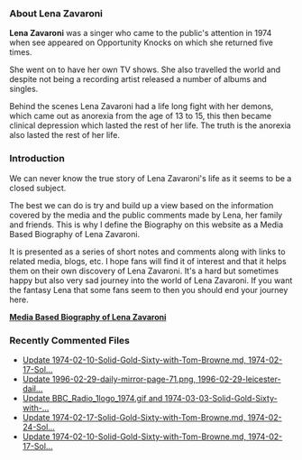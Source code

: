 ### About Lena Zavaroni

<p><strong>Lena Zavaroni</strong> was a singer who came to the public's attention in 1974 when see appeared on Opportunity Knocks on which she returned five times.</p>

<p>She went on to have her own TV shows. She also travelled the world and despite not being a recording artist released a number of albums and singles.</p>

<p>Behind the scenes Lena Zavaroni had a life long fight with her demons, which came out as anorexia from the age of 13 to 15, this then became clinical depression which lasted the rest of her life. The truth is the anorexia also lasted the rest of her life.</p>

### Introduction

<p>We can never know the true story of Lena Zavaroni's life as it seems to be a closed subject.</p>

<p>The best we can do is try and build up a view based on the information covered by the media and the public comments made by Lena, her family and friends. This is why I define the Biography on this website as a Media Based Biography of Lena Zavaroni.</p>

<p>It is presented as a series of short notes and comments along with links to related media, blogs, etc. I hope fans will find it of interest and that it helps them on their own discovery of Lena Zavaroni. It's a hard but sometimes happy but also very sad journey into the world of Lena Zavaroni. If you want the fantasy Lena that some fans seem to then you should end your journey here.</p>

<a href="https://fanzoflenazavaroni.github.io/1963-11-04-lena-zavaroni/"><strong>Media Based Biography of Lena Zavaroni</strong></a>

### Recently Commented Files

<!-- BLOG-POST-LIST:START -->
- [Update 1974-02-10-Solid-Gold-Sixty-with-Tom-Browne.md, 1974-02-17-Sol…](https://github.com/FanzOfLenaZavaroni/fanzoflenazavaroni.github.io/commit/001715d04c057285a5f67bf512a38c22b1c9c042)
- [Update 1996-02-29-daily-mirror-page-71.png, 1996-02-29-leicester-dail…](https://github.com/FanzOfLenaZavaroni/fanzoflenazavaroni.github.io/commit/7a8fdc7e8f7d57c67f8a4e8363fb60cc0d2819a1)
- [Update BBC_Radio_1logo_1974.gif and 1974-03-03-Solid-Gold-Sixty-with-…](https://github.com/FanzOfLenaZavaroni/fanzoflenazavaroni.github.io/commit/4fc938e02a1ba7b6b2ee9f273e2e06198c4472d3)
- [Update 1974-02-17-Solid-Gold-Sixty-with-Tom-Browne.md, 1974-02-24-Sol…](https://github.com/FanzOfLenaZavaroni/fanzoflenazavaroni.github.io/commit/dcca1db9ca4628a0cd1eed1fcc5a41f2ff3b7bcb)
- [Update 1974-02-10-Solid-Gold-Sixty-with-Tom-Browne.md, 1974-02-17-Sol…](https://github.com/FanzOfLenaZavaroni/fanzoflenazavaroni.github.io/commit/09767b992d6450a628974629715d38b15943341c)
<!-- BLOG-POST-LIST:END -->
